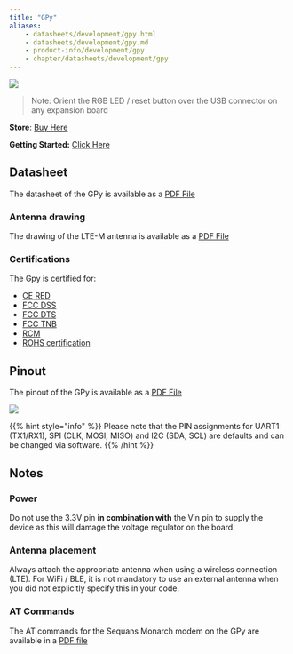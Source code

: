 ```yaml
---
title: "GPy"
aliases:
    - datasheets/development/gpy.html
    - datasheets/development/gpy.md
    - product-info/development/gpy
    - chapter/datasheets/development/gpy
---
```


![](/gitbook/assets/gpy-1.png)

> Note: Orient the RGB LED / reset button over the USB connector on any expansion board

**Store**: [Buy Here](https://pycom.io/product/gpy)

**Getting Started:** [Click Here](/gettingstarted/)

## Datasheet

The datasheet of the GPy is available as a [PDF File](/gitbook/assets/specsheets/Pycom_002_Specsheets_GPy_v2.pdf)

### Antenna drawing 
The drawing of the LTE-M antenna is available as a [PDF File](/gitbook/assets/lte-m-antenna-drawing.pdf)

### Certifications
The Gpy is certified for:
* [CE RED](/gitbook/assets/c03-b0-red-gpy.pdf)
* [FCC DSS](/gitbook/assets/pycom-2ajmtgpy01r-fcc-grant-dss.pdf) 
* [FCC DTS](/gitbook/assets/pycom-2ajmtgpy01r-fcc-grant-dts.pdf) 
* [FCC TNB](/gitbook/assets/pycom-2ajmtgpy01r-fcc-grant-tnb.pdf)
* [RCM](/gitbook/assets/RCM-GPy.zip)
* [ROHS certification](/gitbook/assets/RoHs_declarations/RoHS-for-GPy(8217-00090P)-20190523.pdf)


## Pinout

The pinout of the GPy is available as a [PDF File](/gitbook/assets/gpy-pinout.pdf)

![](/gitbook/assets/gpy-pinout.png)

{{% hint style="info" %}}
Please note that the PIN assignments for UART1 \(TX1/RX1\), SPI \(CLK, MOSI, MISO\) and I2C \(SDA, SCL\) are defaults and can be changed via software.
{{% /hint %}}

## Notes

### Power
Do not use the 3.3V pin **in combination with** the Vin pin to supply the device as this will damage the voltage regulator on the board.

### Antenna placement
Always attach the appropriate antenna when using a wireless connection (LTE). For WiFi / BLE, it is not mandatory to use an external antenna when you did not explicitly specify this in your code.

### AT Commands

The AT commands for the Sequans Monarch modem on the GPy are available in a [PDF file](/gitbook/assets/Monarch-LR5110-ATCmdRefMan-rev6_noConfidential.pdf)
